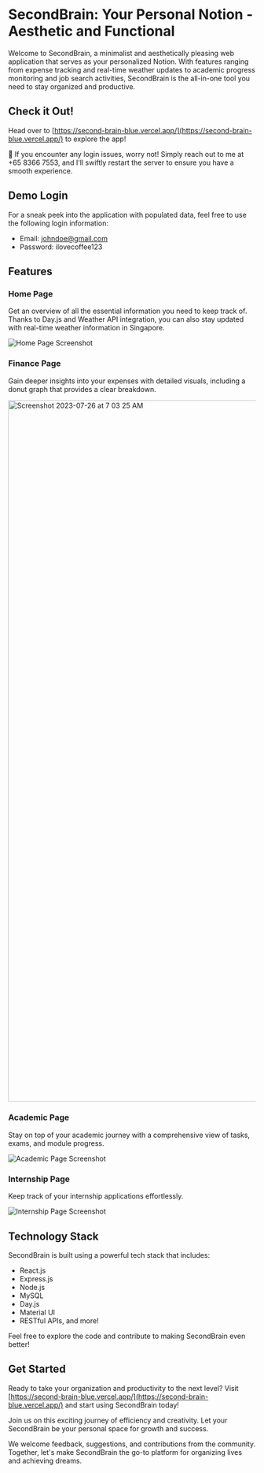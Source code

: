 # SecondBrain: Your Personal Notion - Aesthetic and Functional

Welcome to SecondBrain, a minimalist and aesthetically pleasing web application that serves as your personalized Notion. With features ranging from expense tracking and real-time weather updates to academic progress monitoring and job search activities, SecondBrain is the all-in-one tool you need to stay organized and productive.

## Check it Out!
Head over to [https://second-brain-blue.vercel.app/](https://second-brain-blue.vercel.app/) to explore the app! 

🔐 If you encounter any login issues, worry not! Simply reach out to me at +65 8366 7553, and I'll swiftly restart the server to ensure you have a smooth experience.

## Demo Login
For a sneak peek into the application with populated data, feel free to use the following login information:
- Email: johndoe@gmail.com
- Password: ilovecoffee123

## Features

### Home Page
Get an overview of all the essential information you need to keep track of. Thanks to Day.js and Weather API integration, you can also stay updated with real-time weather information in Singapore.

![Home Page Screenshot](https://github.com/chongweiguan/SecondBrain/assets/75872136/83c75b04-c2ea-4543-a453-08462b95d8cc)

### Finance Page
Gain deeper insights into your expenses with detailed visuals, including a donut graph that provides a clear breakdown.

<img width="1423" alt="Screenshot 2023-07-26 at 7 03 25 AM" src="https://github.com/chongweiguan/SecondBrain/assets/75872136/e640a0aa-66b8-484b-ab62-5f58caf284d5">


### Academic Page
Stay on top of your academic journey with a comprehensive view of tasks, exams, and module progress.

![Academic Page Screenshot](https://github.com/chongweiguan/SecondBrain/assets/75872136/548e41d3-ec7d-4557-a585-a6ebd9f1c429)

### Internship Page
Keep track of your internship applications effortlessly.

![Internship Page Screenshot](https://github.com/chongweiguan/SecondBrain/assets/75872136/09012557-bb3f-4536-bad8-ab8d29af7ce6)

## Technology Stack
SecondBrain is built using a powerful tech stack that includes:
- React.js
- Express.js
- Node.js
- MySQL
- Day.js
- Material UI
- RESTful APIs, and more!

Feel free to explore the code and contribute to making SecondBrain even better!

## Get Started
Ready to take your organization and productivity to the next level? Visit [https://second-brain-blue.vercel.app/](https://second-brain-blue.vercel.app/) and start using SecondBrain today!

Join us on this exciting journey of efficiency and creativity. Let your SecondBrain be your personal space for growth and success.

We welcome feedback, suggestions, and contributions from the community. Together, let's make SecondBrain the go-to platform for organizing lives and achieving dreams.
